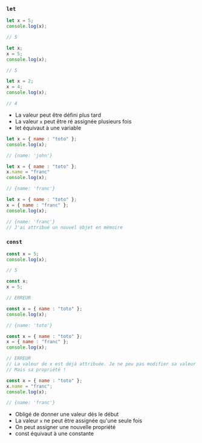 
### `let`

```js
let x = 5;
console.log(x);

// 5
```

```js
let x;
x = 5;
console.log(x);

// 5
```

```js
let x = 2;
x = 4; 
console.log(x);

// 4
```

- La valeur peut être défini plus tard
- La valeur `x` peut être ré assignée plusieurs fois
- let équivaut à une variable

```js
let x = { name : "toto" };
console.log(x);

// {name: 'john'}
```

```js
let x = { name : "toto" };
x.name = "franc"
console.log(x);

// {name: 'franc'}
```

```js
let x = { name : "toto" };
x = { name : "franc" };
console.log(x);

// {name: 'franc'}
// J'ai attribué un nouvel objet en mémoire
```
### `const`

```js
const x = 5;
console.log(x);

// 5
```

```js
const x;
x = 5;

// ERREUR
```

```js
const x = { name : "toto" };
console.log(x);

// {name: 'toto'}
```

```js
const x = { name : "toto" };
x = { name : "franc" };
console.log(x);

// ERREUR 
// La valeur de x est déjà attribuée. Je ne peu pas modifier sa valeur
// Mais sa propriété !
```

```js
const x = { name : "toto" };
x.name = "franc";
console.log(x);

// {name: 'franc'}
```

- Obligé de donner une valeur dès le début
- La valeur `x` ne peut être assignée qu'une seule fois 
- On peut assigner une nouvelle propriété
- const équivaut à une constante




